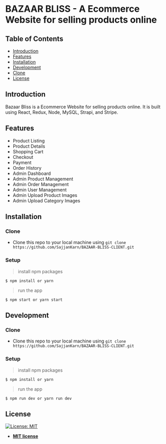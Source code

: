 # BAZAAR BLISS - A Ecommerce Website for selling products online

## Table of Contents

- [Introduction](#introduction)
- [Features](#features)
- [Installation](#installation)
- [Development](#development)
- [Clone](#clone)
- [License](#license)

## Introduction

Bazaar Bliss is a Ecommerce Website for selling products online. It is built using React, Redux, Node, MySQL, Strapi, and Stripe.

## Features

- Product Listing
- Product Details
- Shopping Cart
- Checkout
- Payment
- Order History
- Admin Dashboard
- Admin Product Management
- Admin Order Management
- Admin User Management
- Admin Upload Product Images
- Admin Upload Category Images

## Installation

### Clone

- Clone this repo to your local machine using `git clone https://github.com/SajjanKarn/BAZAAR-BLISS-CLIENT.git`

### Setup

> install npm packages

```shell
$ npm install or yarn
```

> run the app

```shell
$ npm start or yarn start
```

## Development

### Clone

- Clone this repo to your local machine using `git clone https://github.com/SajjanKarn/BAZAAR-BLISS-CLIENT.git`

### Setup

> install npm packages

```shell
$ npm install or yarn
```

> run the app

```shell
$ npm run dev or yarn run dev
```

## License

[![License: MIT](https://img.shields.io/badge/License-MIT-yellow.svg)](https://opensource.org/licenses/MIT)

- **[MIT license](http://opensource.org/licenses/mit-license.php)**
